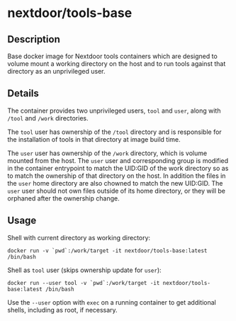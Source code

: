 # nextdoor/tools-base

## Description

Base docker image for Nextdoor tools containers which
are designed to volume mount a working directory on the host and
to run tools against that directory as an unprivileged user.

## Details

The container provides two unprivileged users, `tool` and `user`,
along with `/tool` and `/work` directories.

The `tool` user has ownership of the `/tool` directory and is responsible
for the installation of tools in that directory at image build time.

The `user` user has ownership of the `/work` directory, which is
volume mounted from the host.  The `user` user and corresponding group
is modified in the container entrypoint to match the UID:GID of the
work directory so as to match the ownership of that directory on the host.
In addition the files in the `user` home directory are also chowned to
match the new UID:GID.  The `user` user should not own files outside
of its home directory, or they will be orphaned after the ownership change.

## Usage

Shell with current directory as working directory:

```docker run -v `pwd`:/work/target -it nextdoor/tools-base:latest /bin/bash```

Shell as `tool` user (skips ownership update for `user`):

```docker run --user tool -v `pwd`:/work/target -it nextdoor/tools-base:latest /bin/bash```

Use the `--user` option with `exec` on a running container to get additional shells, including as root, if necessary.
